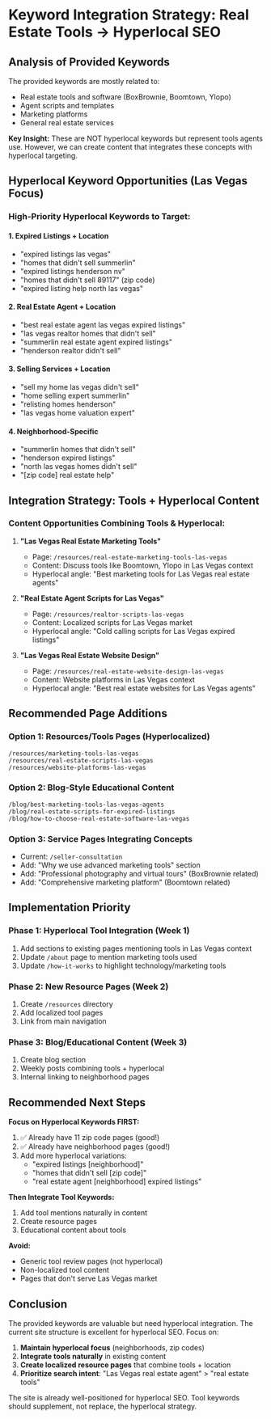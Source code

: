 # Keyword Integration Strategy: Real Estate Tools → Hyperlocal SEO

## Analysis of Provided Keywords

The provided keywords are mostly related to:
- Real estate tools and software (BoxBrownie, Boomtown, Ylopo)
- Agent scripts and templates
- Marketing platforms
- General real estate services

**Key Insight:** These are NOT hyperlocal keywords but represent tools agents use. However, we can create content that integrates these concepts with hyperlocal targeting.

## Hyperlocal Keyword Opportunities (Las Vegas Focus)

### High-Priority Hyperlocal Keywords to Target:

#### 1. Expired Listings + Location
- "expired listings las vegas"
- "homes that didn't sell summerlin"
- "expired listings henderson nv"
- "homes that didn't sell 89117" (zip code)
- "expired listing help north las vegas"

#### 2. Real Estate Agent + Location
- "best real estate agent las vegas expired listings"
- "las vegas realtor homes that didn't sell"
- "summerlin real estate agent expired listings"
- "henderson realtor didn't sell"

#### 3. Selling Services + Location
- "sell my home las vegas didn't sell"
- "home selling expert summerlin"
- "relisting homes henderson"
- "las vegas home valuation expert"

#### 4. Neighborhood-Specific
- "summerlin homes that didn't sell"
- "henderson expired listings"
- "north las vegas homes didn't sell"
- "[zip code] real estate help"

## Integration Strategy: Tools + Hyperlocal Content

### Content Opportunities Combining Tools & Hyperlocal:

1. **"Las Vegas Real Estate Marketing Tools"**
   - Page: `/resources/real-estate-marketing-tools-las-vegas`
   - Content: Discuss tools like Boomtown, Ylopo in Las Vegas context
   - Hyperlocal angle: "Best marketing tools for Las Vegas real estate agents"

2. **"Real Estate Agent Scripts for Las Vegas"**
   - Page: `/resources/realtor-scripts-las-vegas`
   - Content: Localized scripts for Las Vegas market
   - Hyperlocal angle: "Cold calling scripts for Las Vegas expired listings"

3. **"Las Vegas Real Estate Website Design"**
   - Page: `/resources/real-estate-website-design-las-vegas`
   - Content: Website platforms in Las Vegas context
   - Hyperlocal angle: "Best real estate websites for Las Vegas agents"

## Recommended Page Additions

### Option 1: Resources/Tools Pages (Hyperlocalized)
```
/resources/marketing-tools-las-vegas
/resources/real-estate-scripts-las-vegas
/resources/website-platforms-las-vegas
```

### Option 2: Blog-Style Educational Content
```
/blog/best-marketing-tools-las-vegas-agents
/blog/real-estate-scripts-for-expired-listings
/blog/how-to-choose-real-estate-software-las-vegas
```

### Option 3: Service Pages Integrating Concepts
- Current: `/seller-consultation`
- Add: "Why we use advanced marketing tools" section
- Add: "Professional photography and virtual tours" (BoxBrownie related)
- Add: "Comprehensive marketing platform" (Boomtown related)

## Implementation Priority

### Phase 1: Hyperlocal Tool Integration (Week 1)
1. Add sections to existing pages mentioning tools in Las Vegas context
2. Update `/about` page to mention marketing tools used
3. Update `/how-it-works` to highlight technology/marketing tools

### Phase 2: New Resource Pages (Week 2)
1. Create `/resources` directory
2. Add localized tool pages
3. Link from main navigation

### Phase 3: Blog/Educational Content (Week 3)
1. Create blog section
2. Weekly posts combining tools + hyperlocal
3. Internal linking to neighborhood pages

## Recommended Next Steps

**Focus on Hyperlocal Keywords FIRST:**
1. ✅ Already have 11 zip code pages (good!)
2. ✅ Already have neighborhood pages (good!)
3. Add more hyperlocal variations:
   - "expired listings [neighborhood]"
   - "homes that didn't sell [zip code]"
   - "real estate agent [neighborhood] expired listings"

**Then Integrate Tool Keywords:**
1. Add tool mentions naturally in content
2. Create resource pages
3. Educational content about tools

**Avoid:**
- Generic tool review pages (not hyperlocal)
- Non-localized tool content
- Pages that don't serve Las Vegas market

## Conclusion

The provided keywords are valuable but need hyperlocal integration. The current site structure is excellent for hyperlocal SEO. Focus on:

1. **Maintain hyperlocal focus** (neighborhoods, zip codes)
2. **Integrate tools naturally** in existing content
3. **Create localized resource pages** that combine tools + location
4. **Prioritize search intent**: "Las Vegas real estate agent" > "real estate tools"

The site is already well-positioned for hyperlocal SEO. Tool keywords should supplement, not replace, the hyperlocal strategy.

